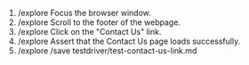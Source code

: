 1. /explore Focus the browser window.
2. /explore Scroll to the footer of the webpage.
3. /explore Click on the "Contact Us" link.
4. /explore Assert that the Contact Us page loads successfully.
5. /explore /save testdriver/test-contact-us-link.md